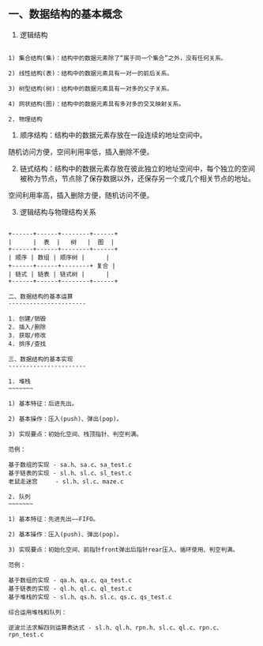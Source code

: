 一、数据结构的基本概念
----------------------

1. 逻辑结构
~~~~~~~~~~~

1) 集合结构(集)：结构中的数据元素除了“属于同一个集合”之外，没有任何关系。

2) 线性结构(表)：结构中的数据元素具有一对一的前后关系。

3) 树型结构(树)：结构中的数据元素具有一对多的父子关系。

4) 网状结构(图)：结构中的数据元素具有多对多的交叉映射关系。

2. 物理结构
~~~~~~~~~~~

1) 顺序结构：结构中的数据元素存放在一段连续的地址空间中。

随机访问方便，空间利用率低，插入删除不便。

2) 链式结构：结构中的数据元素存放在彼此独立的地址空间中，每个独立的空间被称为节点，节点除了保存数据以外，还保存另一个或几个相关节点的地址。

空间利用率高，插入删除方便，随机访问不便。

3. 逻辑结构与物理结构关系
~~~~~~~~~~~~~~~~~~~~~~~~~

+------+------+--------+------+
|      |  表  |   树   |  图  |
+------+------+--------+------+
| 顺序 | 数组 | 顺序树 |      |
+------+------+--------+ 复合 |
| 链式 | 链表 | 链式树 |      |
+------+------+--------+------+

二、数据结构的基本运算
----------------------

1. 创建/销毁
2. 插入/删除
3. 获取/修改
4. 排序/查找

三、数据结构的基本实现
----------------------

1. 堆栈
~~~~~~~

1) 基本特征：后进先出。

2) 基本操作：压入(push)、弹出(pop)。

3) 实现要点：初始化空间、栈顶指针、判空判满。

范例：

基于数组的实现 - sa.h、sa.c、sa_test.c
基于链表的实现 - sl.h、sl.c、sl_test.c
老鼠走迷宫     - sl.h、sl.c、maze.c

2. 队列
~~~~~~~

1) 基本特征：先进先出——FIFO。

2) 基本操作：压入(push)、弹出(pop)。

3) 实现要点：初始化空间、前指针front弹出后指针rear压入、循环使用、判空判满。

范例：

基于数组的实现 - qa.h、qa.c、qa_test.c
基于链表的实现 - ql.h、ql.c、ql_test.c
基于堆栈的实现 - sl.h、qs.h、sl.c、qs.c、qs_test.c

综合运用堆栈和队列：

逆波兰法求解四则运算表达式 - sl.h、ql.h、rpn.h、sl.c、ql.c、rpn.c、rpn_test.c
